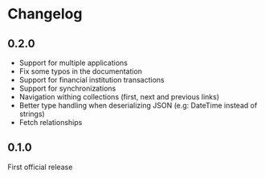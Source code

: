 # Changelog

## 0.2.0

* Support for multiple applications
* Fix some typos in the documentation
* Support for financial institution transactions
* Support for synchronizations
* Navigation withing collections (first, next and previous links)
* Better type handling when deserializing JSON (e.g: DateTime instead of strings)
* Fetch relationships

## 0.1.0

First official release